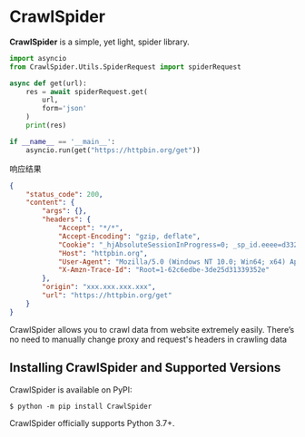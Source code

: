 # CrawlSpider

**CrawlSpider** is a simple, yet light, spider library.


```python
import asyncio
from CrawlSpider.Utils.SpiderRequest import spiderRequest

async def get(url):
    res = await spiderRequest.get(
        url,
        form='json'
    )
    print(res)

if __name__ == '__main__':
    asyncio.run(get("https://httpbin.org/get"))
```

响应结果
```json
{
    "status_code": 200,
    "content": {
        "args": {},
        "headers": {
            "Accept": "*/*",
            "Accept-Encoding": "gzip, deflate",
            "Cookie": "_hjAbsoluteSessionInProgress=0; _sp_id.eeee=d332c9c-a67e-4564-80ed-114737664d84",
            "Host": "httpbin.org",
            "User-Agent": "Mozilla/5.0 (Windows NT 10.0; Win64; x64) AppleWebKit/537.36 (KHTML, like Gecko) Chrome/99.0.4844.51 Safari/537.36",
            "X-Amzn-Trace-Id": "Root=1-62c6edbe-3de25d31339352e"
        },
        "origin": "xxx.xxx.xxx.xxx",
        "url": "https://httpbin.org/get"
    }
}
```

CrawlSpider allows you to crawl data from website extremely easily.
There’s no need to manually change proxy and request's headers in crawling data




## Installing CrawlSpider and Supported Versions

CrawlSpider is available on PyPI:

```console
$ python -m pip install CrawlSpider
```

CrawlSpider officially supports Python 3.7+.
    
    
    
    
    
    
    